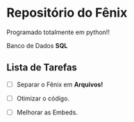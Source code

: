 # Repositório do Fênix

 Programado totalmente em python!! 
 
 Banco de Dados **SQL**


 
## Lista de Tarefas 

 - [ ] Separar o Fênix em __Arquivos!__

 - [ ] Otimizar o código.

 - [ ] Melhorar as Embeds.